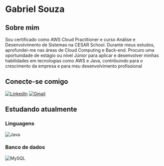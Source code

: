 # Gabriel Souza

## Sobre mim
Sou certificado como AWS Cloud Practitioner e curso Análise e Desenvolvimento de Sistemas na CESAR School. Durante meus estudos, aprofundei-me nas áreas de Cloud Computing e Back-end. Procuro uma oportunidade de estágio ou nível Júnior para aplicar e desenvolver minhas habilidades em tecnologias como AWS e Java, contribuindo para o crescimento da empresa e para meu desenvolvimento profissional

## Conecte-se comigo
[![LinkedIn](https://img.shields.io/badge/linkedin-%230077B5.svg?style=for-the-badge&logo=linkedin&logoColor=white)](www.linkedin.com/in/gabriel-dev-souza)
[![Gmail](https://img.shields.io/badge/Gmail-333333?style=for-the-badge&logo=gmail&logoColor=red)](mailto:gabriel123.souza06@gmail.com) 

## Estudando atualmente

### Linguagens
 ![Java](https://img.shields.io/badge/Java-%23ED8B00.svg??style=for-the-badge&logo=openjdk&logoColor=white)

### Banco de dados
![MySQL](https://img.shields.io/badge/MySQL-00000F?style=for-the-badge&logo=mysql&logoColor=white)
